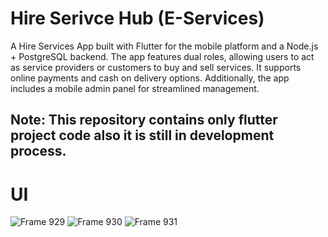 # Hire Serivce Hub (E-Services)

A Hire Services App built with Flutter for the mobile platform and a Node.js + PostgreSQL backend. The app features dual roles, allowing users to act as service providers or customers to buy and sell services. It supports online payments and cash on delivery options. Additionally, the app includes a mobile admin panel for streamlined management.

## Note: This repository contains only flutter project code also it is still in development process.

# UI

![Frame 929](https://github.com/user-attachments/assets/41b1f201-0df6-4f86-8d9f-7c2914dad08e)
![Frame 930](https://github.com/user-attachments/assets/a17529f7-025e-4d17-8e54-317af641fff1)
![Frame 931](https://github.com/user-attachments/assets/6f721d8f-47e8-4269-9722-234d14b95086)


